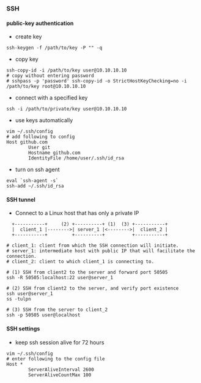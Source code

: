 ### SSH
#### public-key authentication
* create key
```
ssh-keygen -f /path/to/key -P "" -q
```
* copy key
```
ssh-copy-id -i /path/to/key user@10.10.10.10
# copy without entering password
# sshpass -p 'password' ssh-copy-id -o StrictHostKeyChecking=no -i /path/to/key root@10.10.10.10
```
* connect with a specified key
```
ssh -i /path/to/private/key user@10.10.10.10
```
* use keys automatically
```
vim ~/.ssh/config
# add following to config
Host github.com
        User git
        Hostname github.com
        IdentityFile /home/user/.ssh/id_rsa
```

* turn on ssh agent
```
eval `ssh-agent -s`
ssh-add ~/.ssh/id_rsa
```

#### SSH tunnel
* Connect to a Linux host that has only a private IP
```                                             
  +-----------+     (2) +----------+ (1)  (3) +-----------+     
  |  client_1 |-------->| server_1 |<-------->|  client_2 |     
  +-----------+         +----------+          +-----------+    
 
# client_1: client from which the SSH connection will initiate.
# server_1: intermediate host with public IP that will facilitate the connection.
# client_2: client to which client_1 is connecting to.

# (1) SSH from client2 to the server and forward port 50505
ssh -R 50505:localhost:22 user@server_1

# (2) SSH from client2 to the server, and verify port existence
ssh user@server_1
ss -tulpn

# (3) SSH from the server to client_2
ssh -p 50505 user@localhost
```

#### SSH settings
* keep ssh session alive for 72 hours
```
vim ~/.ssh/config
# enter following to the config file
Host *
        ServerAliveInterval 2600
        ServerAliveCountMax 100
```
